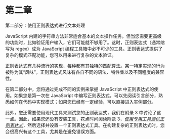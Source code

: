# 第二章

第二部分：使用正则表达式进行文本处理

JavaScript 内建的字符串方法非常适合基本的文本操作任务。但当您需要更高级的功能时，比如验证用户输入，它们可能就不够用了。这时，正则表达式（通常缩写为 regex）成为 JavaScript 编程工具箱中必不可少的工具。正则表达式提供了复杂的模式匹配功能，您可以用来进行复杂的文本验证。

正则表达式有几种流行的实现，每种都有其独特的匹配算法。某一特定实现的行为被称为其“风味”。正则表达式风味有各自不同的语法、特性集以及不同程度的兼容性。

在第二部分中，您将通过完成不同的实例来掌握 JavaScript 中正则表达式的使用。如果您是第一次在 JavaScript 中编写正则表达式，可以先阅读引言部分，熟悉如何在代码中实现模式；如果您已经有一定经验，可以直接进入实例部分。

此外，您还需要使用现代工具来测试您的正则表达式，我们在附录 3 中讨论了这一点。因此，如果您还没有安装工具，花点时间阅读附录 3，[*使用专用工具测试正则表达式*](f_0099.xhtml#apx3)，然后选择并设置一个正则表达式工具。在构建复杂的正则表达式时，您会很高兴有这个工具，尤其是在避免错误方面。
